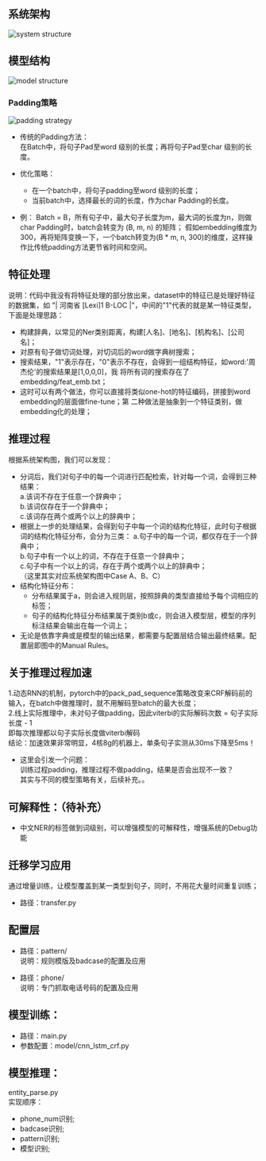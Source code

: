 ## 系统架构
![system structure](Png/system_structure.png)

## 模型结构
![model structure](Png/model_structure.jpg)

### Padding策略
![padding strategy](Png/padding.png)
- 传统的Padding方法：  
在Batch中，将句子Pad至word 级别的长度；再将句子Pad至char 级别的长度。  

- 优化策略：  
    - 在一个batch中，将句子padding至word 级别的长度；  
    - 当前batch中，选择最长的词的长度，作为char Padding的长度。

- 例：
Batch = B，所有句子中，最大句子长度为m，最大词的长度为n，则做char Padding时，batch会转变为 (B, m, n) 的矩阵；
假如embedding维度为300，再将矩阵变换一下，一个batch转变为(B * m, n, 300)的维度，这样操作比传统padding方法更节省时间和空间。

## 特征处理
说明：代码中我没有将特征处理的部分放出来，dataset中的特征已是处理好特征的数据集，如
"|  河南省 [Lexi]1 B-LOC  |"，中间的"1"代表的就是某一特征类型，下面是处理思路：  
- 构建辞典，以常见的Ner类别距离，构建[人名]、[地名]、[机构名]、[公司名]；  
- 对原有句子做切词处理，对切词后的word做字典树搜索；  
- 搜索结果，"1"表示存在，"0"表示不存在，会得到一组结构特征，如word:'周杰伦'的搜索结果是[1,0,0,0]，我
将所有词的搜索存在了embedding/feat_emb.txt；  
- 这时可以有两个做法，你可以直接将类似one-hot的特征编码，拼接到word embedding的层面做fine-tune；第
二种做法是抽象到一个特征类别，做embedding化的处理；  


## 推理过程
根据系统架构图，我们可以发现：  
- 分词后，我们对句子中的每一个词进行匹配检索，针对每一个词，会得到三种结果：  
    a.该词不存在于任意一个辞典中；  
    b.该词仅存在于一个辞典中；  
    c.该词存在两个或两个以上的辞典中；  
- 根据上一步的处理结果，会得到句子中每一个词的结构化特征，此时句子根据词的结构化特征分布，会分为三类：
    a.句子中的每一个词，都仅存在于一个辞典中；  
    b.句子中有一个以上的词，不存在于任意一个辞典中；  
    c.句子中有一个以上的词，存在于两个或两个以上的辞典中；  
    （这里其实对应系统架构图中Case A、B、C）
- 结构化特征分布：
    - 分布结果属于a，则会进入规则层，按照辞典的类型直接给予每个词相应的标签； 
    - 句子的结构化特征分布结果属于类别b或c，则会进入模型层，模型的序列标注结果会输出在每一个词上；  
- 无论是依靠字典或是模型的输出结果，都需要与配置层结合输出最终结果。配置层即图中的Manual Rules。  

## 关于推理过程加速
1.动态RNN的机制，pytorch中的pack_pad_sequence策略改变来CRF解码前的输入，在batch中做推理时，就不用解码至batch的最大长度；  
2.线上实际推理中，未对句子做padding，因此viterbi的实际解码次数 = 句子实际长度 - 1  
即每次推理都以句子实际长度做viterbi解码  
结论：加速效果非常明显，4核8g的机器上，单条句子实测从30ms下降至5ms！  

- 这里会引发一个问题：  
训练过程padding，推理过程不做padding，结果是否会出现不一致？  
其实与不同的模型策略有关，后续补充。。  

## 可解释性：（待补充）
- 中文NER的标签做到词级别，可以增强模型的可解释性，增强系统的Debug功能
 
## 迁移学习应用
通过增量训练，让模型覆盖到某一类型到句子，同时，不用花大量时间重复训练；  
- 路径：transfer.py  

## 配置层
- 路径：pattern/  
说明：规则模版及badcase的配置及应用  
  
- 路径：phone/  
说明：专门抓取电话号码的配置及应用  

## 模型训练：
- 路径：main.py  
- 参数配置：model/cnn_lstm_crf.py

## 模型推理：
entity_parse.py  
实现顺序：  
- phone_num识别;  
- badcase识别;  
- pattern识别;  
- 模型识别;  